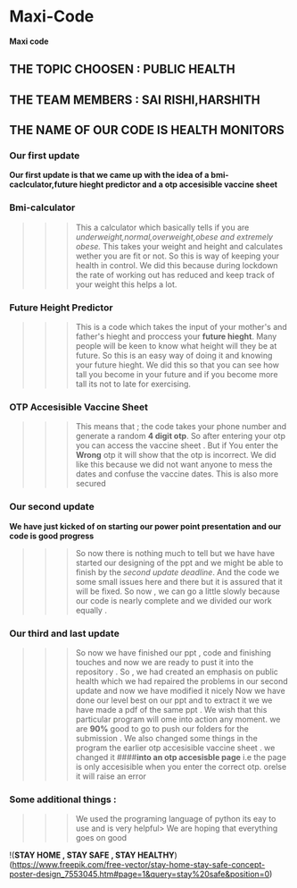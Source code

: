 # Maxi-Code
**Maxi code**
## THE TOPIC CHOOSEN : PUBLIC HEALTH
## THE TEAM MEMBERS  : SAI RISHI,HARSHITH
## THE NAME OF OUR CODE IS HEALTH MONITORS

### Our first update
**Our first update is that we came up with the idea of a bmi-caclculator,future hieght predictor and a otp accesisible vaccine sheet**

### Bmi-calculator
>>>This a calculator which basically tells if you are *underweight,normal,overweight,obese and extremely obese.*
>>>This takes your weight and height and calculates wether you are fit or not.
>>>So this is way of keeping your health in control.
>>>We did this because during lockdown the rate of working out has reduced and keep track of your weight this helps a lot.

### Future Height Predictor
>>> This is a code which takes the input of your mother's and father's hieght and proccess your **future hieght**.
>>> Many people will be keen to know what height will they be at future.
>>>So this is an easy way of doing it and knowing your future hieght.
>>> We did this so that you can see how tall you become in your future and if you become more tall its not to late for exercising.

### OTP Accesisible Vaccine Sheet
>>>This means that ; the code takes your phone number and generate a random **4 digit otp**.
>>> So after entering your otp you can access the vaccine sheet .
>>> But if You enter the **Wrong** otp it will show that the otp is incorrect.
>>> We did like this because we did not want anyone to mess the dates and confuse the vaccine dates.
>>> This is also more secured

### Our second update
**We have just kicked of on starting our power point presentation and our code is good progress**
>>>So now there is nothing much to tell but we have have started our designing of the ppt and we might be able to finish by the *second update deadline*.
>>>And the code we some small issues here and there but it is assured that it will be fixed.
>>>So now , we can go a little slowly because our code is nearly complete and we divided our work equally .

### Our third and last update 
>>> So now we have finished our ppt , code and finishing touches and now we are ready to pust it into the repository .
>>> So , we had created an emphasis on public health which we had repaired the problems in our second update and now we have modified it nicely
>>> Now we have done our level best on our ppt and to extract it we we have made a pdf of the same ppt .
>>> We wish that this particular program will ome into action any moment.
>>> we are **90%** good to go to push our folders for the submission .
>>> We also changed some things in the program the earlier otp accesisible vaccine sheet .
>>> we changed it ####****into an otp accesisble page**** i.e the page is only accesisible when you enter the correct otp.
>>> orelse it will raise an error

### Some additional things :
>>> We used the programing language of python its eay to use and is very helpful>
>>> We are hoping that everything goes on good

!(**STAY HOME , STAY SAFE , STAY HEALTHY**)(https://www.freepik.com/free-vector/stay-home-stay-safe-concept-poster-design_7553045.htm#page=1&query=stay%20safe&position=0)
